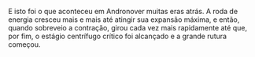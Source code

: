 ﻿E isto foi o que aconteceu em Andronover muitas eras atrás. A roda de energia cresceu mais e mais até atingir sua expansão máxima, e então, quando sobreveio a contração, girou cada vez mais rapidamente até que, por fim, o estágio centrífugo crítico foi alcançado e a grande rutura começou.